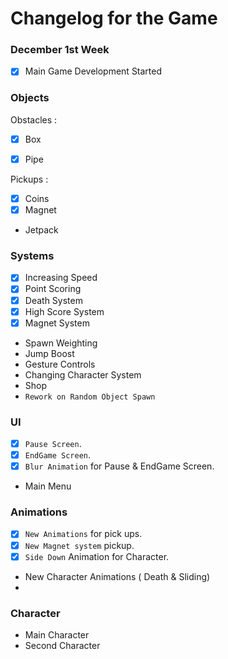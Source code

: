 
# Changelog for the Game


### December 1st Week

- [x] Main Game Development Started 



### Objects

Obstacles :

- [x] Box
- [x] Pipe


Pickups :
- [x] Coins
- [x] Magnet
- Jetpack


### Systems
- [x] Increasing Speed
- [x] Point Scoring
- [x] Death System
- [x] High Score System
- [x] Magnet System
- Spawn Weighting
- Jump Boost
- Gesture Controls
- Changing Character System
- Shop
- `Rework on Random Object Spawn`


### UI

- [x] `Pause Screen`.
- [x] `EndGame Screen`.
- [x]  `Blur Animation` for Pause & EndGame Screen.
- Main Menu




### Animations
- [x] `New Animations` for pick ups.
- [x] `New Magnet system` pickup.
- [x] `Side Down` Animation for Character.
- New Character Animations ( Death & Sliding)
- 

### Character

- Main Character
- Second Character






